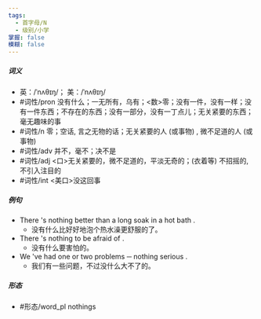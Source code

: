 ```yaml
---
tags:
  - 首字母/N
  - 级别/小学
掌握: false
模糊: false
---
```

##### 词义
- 英：/ˈnʌθɪŋ/； 美：/ˈnʌθɪŋ/
- #词性/pron  没有什么；一无所有，乌有；<数>零；没有一件，没有一样；没有一件东西；不存在的东西；没有一部分，没有一丁点儿；无关紧要的东西；毫无趣味的事
- #词性/n  零；空话, 言之无物的话；无关紧要的人 (或事物) , 微不足道的人 (或事物)
- #词性/adv  并不，毫不；决不是
- #词性/adj  <口>无关紧要的，微不足道的，平淡无奇的；(衣着等) 不招摇的, 不引入注目的
- #词性/int  <美口>没这回事
##### 例句
- There 's nothing better than a long soak in a hot bath .
	- 没有什么比好好地泡个热水澡更舒服的了。
- There 's nothing to be afraid of .
	- 没有什么要害怕的。
- We 've had one or two problems ─ nothing serious .
	- 我们有一些问题，不过没什么大不了的。
##### 形态
- #形态/word_pl nothings

